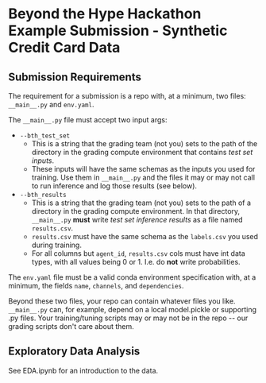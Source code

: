 # Beyond the Hype Hackathon Example Submission - Synthetic Credit Card Data

## Submission Requirements

The requirement for a submission is a repo with, at a minimum, two files: `__main__.py` and `env.yaml`.

The `__main__.py` file must accept two input args:
- `--bth_test_set`
    - This is a string that the grading team (not you) sets to the path of the directory in the grading compute environment that contains *test set inputs*.
    - These inputs will have the same schemas as the inputs you used for training. Use them in `__main__.py` and the files it may or may not call to run inference and log those results (see below).
- `--bth_results`
    - This is a string that the grading team (not you) sets to the path of a directory in the grading compute environment. In that directory, `__main__.py` **must** write *test set inference results* as a file named `results.csv`.
    - `results.csv` must have the same schema as the `labels.csv` you used during training.
    - For all columns but `agent_id`, `results.csv` cols must have int data types, with all values being 0 or 1. I.e. do **not** write probabilities.

The `env.yaml` file must be a valid conda environment specification with, at a minimum, the fields `name`, `channels`, and `dependencies`.

Beyond these two files, your repo can contain whatever files you like. `__main__.py` can, for
example, depend on a local model.pickle or supporting .py files. Your training/tuning scripts may 
or may not be in the repo -- our grading scripts don't care about them.

## Exploratory Data Analysis
See EDA.ipynb for an introduction to the data.